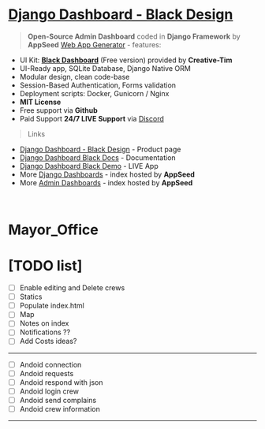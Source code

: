 # [Django Dashboard - Black Design](https://appseed.us/admin-dashboards/django-dashboard-black)

> **Open-Source Admin Dashboard** coded in **Django Framework** by **AppSeed** [Web App Generator](https://appseed.us/app-generator) - features:

- UI Kit: **[Black Dashboard](https://www.creative-tim.com/product/black-dashboard?AFFILIATE=128200)** (Free version) provided by **Creative-Tim**
- UI-Ready app, SQLite Database, Django Native ORM
- Modular design, clean code-base
- Session-Based Authentication, Forms validation
- Deployment scripts: Docker, Gunicorn / Nginx
- **MIT License**
- Free support via **Github**
- Paid Support **24/7 LIVE Support** via [Discord](https://discord.gg/fZC6hup)

> Links

- [Django Dashboard - Black Design](https://appseed.us/admin-dashboards/django-dashboard-black) - Product page
- [Django Dashboard Black Docs](https://docs.appseed.us/admin-dashboards/django-dashboard-black/) - Documentation
- [Django Dashboard Black Demo](https://django-dashboard-black.appseed.us/login/) - LIVE App
- More [Django Dashboards](https://appseed.us/admin-dashboards/django) - index hosted by **AppSeed**
- More [Admin Dashboards](https://appseed.us/admin-dashboards) - index hosted by **AppSeed**

<br/>

# Mayor_Office

# [TODO list]
- [ ] Enable editing and Delete crews
- [ ] Statics
- [ ] Populate index.html
- [ ] Map
- [ ] Notes on index
- [ ] Notifications ??
- [ ] Add Costs ideas?
-----
- [ ] Andoid connection
- [ ] Andoid requests
- [ ] Andoid respond with json
- [ ] Andoid login crew
- [ ] Andoid send complains
- [ ] Andoid crew information
-------
